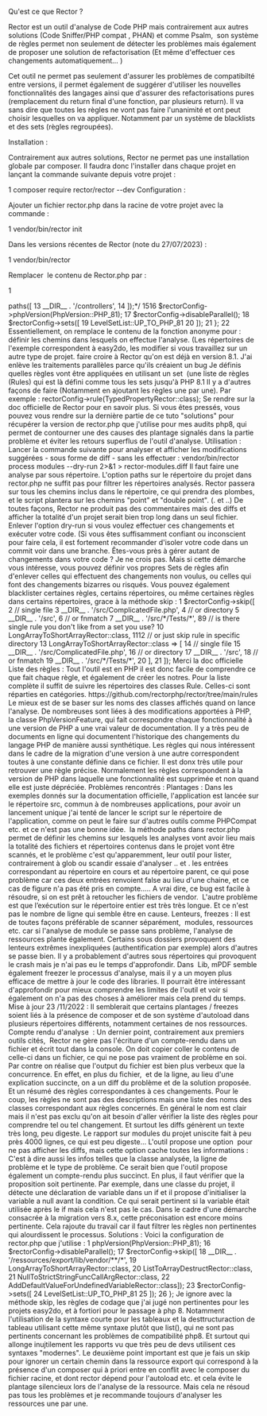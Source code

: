 Qu'est ce que Rector ?


Rector est un outil d'analyse de Code PHP mais contrairement aux autres solutions (Code Sniffer/PHP compat , PHAN) et comme Psalm,  son système de règles permet non seulement de détecter les problèmes mais également de proposer une solution de refactorisation (Et même d'effectuer ces changements automatiquement... )

Cet outil ne permet pas seulement d'assurer les problèmes de compatibilté entre versions, il permet également de suggérer d'utiliser les nouvelles fonctionnalités des langages ainsi que d'assurer des refactorisations pures (remplacement du return final d'une fonction, par plusieurs return). Il va sans dire que toutes les règles ne vont pas faire l'unanimité et ont peut choisir lesquelles on va appliquer. Notamment par un système de blacklists et des sets (règles regroupées).

Installation :

Contrairement aux autres solutions, Rector ne permet pas une installation globale par composer. Il faudra donc l'installer dans chaque projet en lançant la commande suivante depuis votre projet :

1
composer require rector/rector --dev
Configuration :

Ajouter un fichier rector.php dans la racine de votre projet avec la commande :

1
vendor/bin/rector init

Dans les versions récentes de Rector (note du 27/07/2023) :

1
vendor/bin/rector

Remplacer  le contenu de Rector.php par :

1
<?php
2
​
3
declare(strict_types=1);
4
​
5
use Rector\Config\RectorConfig;
6
use Rector\Core\ValueObject\PhpVersion;
7
use Rector\Set\ValueObject\LevelSetList;
8
​
9
return static function (RectorConfig $rectorConfig): void {
10
    // J'avais prévu de lancer l'analyse sur le répertoire de projet et d'utiliser paths
11
    :// pour filtrer sur modules, ressources.. etc. , ce n'est pas possible
12
    /*$rectorConfig->paths([
13
                             __DIR__ . '/controllers',
14
                         ]);*/
15
​
16
    $rectorConfig->phpVersion(PhpVersion::PHP_81);
17
    $rectorConfig->disableParallel();
18
    $rectorConfig->sets([
19
                            LevelSetList::UP_TO_PHP_81
20
                        ]);
21
};
22
​

Essentiellement, on remplace le contenu de la fonction anonyme pour :

définir les chemins dans lesquels on effectue l'analyse. (Les répertoires de l'exemple correspondent à easy2do, les modifier si vous travaillez sur un autre type de projet.
faire croire à Rector qu'on est déjà en version 8.1.
J'ai  enlève les traitements parallèles parce qu'ils créaient un bug
Je définis quelles règles vont être appliquées en utilisant un set  (une liste de règles (Rules) qui est là défini comme tous les sets jusqu'à PHP 8.1
Il y a d'autres façons de faire (Notamment en ajoutant les règles une par une). Par exemple :

rectorConfig->rule(TypedPropertyRector::class);

Se rendre sur la doc officielle de Rector pour en savoir plus.


Si vous êtes pressés, vous pouvez vous rendre sur la dernière partie de ce tuto "solutions" pour récupérer la version de rector.php que j'utilise pour mes audits php8, qui permet de contourner une des causes des plantage signalés dans la partie problème et éviter les retours superflus de l'outil d'analyse.

Utilisation :

Lancer la commande suivante pour analyser et afficher les modifications suggérées - sous forme de diff - sans les effectuer :

vendor/bin/rector process modules --dry-run 2>&1 > rector-modules.diff


Il faut faire une analyse par sous répertoire. L'option paths sur le répertoire du projet dans rector.php ne suffit pas pour filtrer les répertoires analysés. Rector passera sur tous les chemins inclus dans le répertoire, ce qui prendra des plombes, et le script plantera sur les chemins "point" et "double point". (. et ..)

De toutes façons, Rector ne produit pas des commentaires mais des diffs et afficher la totalité d'un projet serait bien trop long dans un seul fichier.

Enlever l'option dry-run si vous voulez effectuer ces changements et exécuter votre code. (Si vous êtes suffisamment confiant ou inconscient pour faire cela, il est fortement recommander d'isoler votre code dans un commit voir dans une branche.

Êtes-vous près à gérer autant de changements dans votre code ? Je ne crois pas. Mais si cette démarche vous intéresse, vous pouvez définir vos propres Sets de règles afin d'enlever celles qui effectuent des changements non voulus, ou celles qui font des changements bizarres ou risqués. Vous pouvez également blacklister certaines règles, certains répertoires, ou même certaines règles dans certains répertoires, grace à la méthode skip :

1
$rectorConfig->skip([
2
        // single file
3
        __DIR__ . '/src/ComplicatedFile.php',
4
        // or directory
5
        __DIR__ . '/src',
6
        // or fnmatch
7
        __DIR__ . '/src/*/Tests/*',
8
​
9
 // is there single rule you don't like from a set you use?
10
        LongArrayToShortArrayRector::class,
11
​
12
        // or just skip rule in specific directory
13
        LongArrayToShortArrayRector::class => [
14
            // single file
15
            __DIR__ . '/src/ComplicatedFile.php',
16
            // or directory
17
            __DIR__ . '/src',
18
            // or fnmatch
19
            __DIR__ . '/src/*/Tests/*',
20
        ],
21
    ]);

Merci la doc officielle


Liste des règles :

Tout l'outil est en PHP il est donc facile de comprendre ce que fait chaque règle, et également de créer les notres.

Pour la liste complète il suffit de suivre les répertoires des classes Rule. Celles-ci sont réparties en catégories.

https://github.com/rectorphp/rector/tree/main/rules


Le mieux est de se baser sur les noms des classes affichés quand on lance l'analyse.

De nombreuses sont liées à des modifications apportées à PHP,  la classe PhpVersionFeature, qui fait correspondre chaque fonctionnalité à une version de PHP a une vrai valeur de documentation. Il y a très peu de documents en ligne qui documentent l'historique des changements du langage PHP de manière aussi synthétique. Les règles qui nous intéressent dans le cadre de la migration d'une version à une autre correspondent toutes à une constante définie dans ce fichier. Il est donx très utile pour retrouver une règle précise. Normalement les règles correspondent à la version de PHP dans laquelle une fonctionnalité est supprimée et non quand elle est juste dépréciée.

Problèmes rencontrés :




Plantages :

Dans les exemples donnés sur la documentation officielle, l'application est lancée sur le répertoire src, commun à de nombreuses applications, pour avoir un  lancement unique j'ai tenté de lancer le script sur le répertoire de l'application, comme on peut le faire sur d'autres outils comme PHPCompat etc. et ce n'est pas une bonne idée.  la méthode paths dans rector.php permet de définir les chemins sur lesquels les analyses vont avoir lieu mais la totalité des fichiers et répertoires contenus dans le projet vont être scannés, et le problème c'est qu'apparemment, leur outil pour lister, contrairement à glob ou scandir essaie d'analyser .. et . les entrées correspondant au répertoire en cours et au répertoire parent, ce qui pose problème car ces deux entrées renvoient false au lieu d'une chaine, et ce cas de figure n'a pas été pris en compte.....
A vrai dire, ce bug est facile à résoudre, si on est prêt à retoucher les fichiers de vendor.  L'autre problème est que l’exécution sur le répertoire entier est très très longue. Et ce n'est pas le nombre de ligne qui semble être en cause.

Lenteurs, freezes :

Il est de toutes façons préférable de scanner séparément,  modules, ressources etc. car si l'analyse de module se passe sans problème, l'analyse de ressources plante également. Certains sous dossiers provoquent des lenteurs extrêmes inexpliquées (authentification par exemple) alors d'autres se passe bien. Il y a probablement d'autres sous répertoires qui provoquent le crash mais je n'ai pas eu le temps d'approfondir. Dans  Lib, mPDF semble également freezer le processus d'analyse, mais il y a un moyen plus efficace de mettre à jour le code des libraries.

Il pourrait être intéressant d'approfondir pour mieux comprendre les limites de l'outil et voir si également on n'a pas des choses à améliorer mais cela prend du temps.
Mise à jour 23 /11/2022 : Il semblerait que certains plantages / freezes soient liés à la présence de composer et de son système d'autoload dans plusieurs répertoires différents, notamment certaines de nos ressources.







Compte rendu d'analyse  :

Un dernier point, contrairement aux premiers outils cités,  Rector ne gère pas l'écriture d'un compte-rendu dans un fichier et écrit tout dans la console. On doit copier coller le contenu de celle-ci dans un fichier, ce qui ne pose pas vraiment de problème en soi.

Par contre on réalise que l'output du fichier est bien plus verbeux que la concurrence. En effet, en plus du fichier,  et de la ligne, au lieu d'une explication succincte, on a un diff du problème et de la solution proposée. Et un résumé des règles correspondantes à ces changements. Pour le coup, les règles ne sont pas des descriptions mais une liste des noms des classes correspondant aux règles concernés. En général le nom est clair mais il n'est pas exclu qu'on ait besoin d'aller vérifier la liste des règles pour comprendre tel ou tel changement. Et surtout les diffs génèrent un texte très long, peu digeste. Le rapport sur modules du projet uniscite fait à peu près 4000 lignes, ce qui est peu digeste... L'outil propose une option  pour ne pas afficher les diffs, mais cette option cache toutes les informations : C'est à dire aussi les infos telles que la classe analysée, la ligne de problème et le type de problème. Ce serait bien que l'outil propose également un compte-rendu plus succinct.

En plus, il faut vérifier que la proposition soit pertinente. Par exemple, dans une classe du projet, il détecte une déclaration de variable dans un if et il propose d'initialiser la variable a null avant la condition. Ce qui serait pertinent si la variable était utilisée après le if mais cela n'est pas le cas. Dans le cadre d'une démarche consacrée à la migration vers 8.x, cette préconisation est encore moins pertinente. Cela rajoute du travail car il faut filtrer les règles non pertinentes qui alourdissent le processus.


Solutions :

Voici la configuration de rector.php que j'utilise :

1
<?php
2
​
3
declare(strict_types=1);
4
​
5
use Rector\Config\RectorConfig;
6
use Rector\Core\ValueObject\PhpVersion;
7
use Rector\Php54\Rector\Array_\LongArrayToShortArrayRector;
8
use Rector\Php56\Rector\FunctionLike\AddDefaultValueForUndefinedVariableRector;
9
use Rector\Php71\Rector\List_\ListToArrayDestructRector;
10
use Rector\Php81\Rector\FuncCall\NullToStrictStringFuncCallArgRector;
11
use Rector\Set\ValueObject\LevelSetList;
12
​
13
​
14
return static function (RectorConfig $rectorConfig): void {
15
    $rectorConfig->phpVersion(PhpVersion::PHP_81);
16
    $rectorConfig->disableParallel();
17
    $rectorConfig->skip([
18
        __DIR__ . '/ressources/export/lib/vendor/**/*',
19
        LongArrayToShortArrayRector::class,
20
        ListToArrayDestructRector::class,
21
        NullToStrictStringFuncCallArgRector::class,
22
        AddDefaultValueForUndefinedVariableRector::class]);
23
    $rectorConfig->sets([
24
        LevelSetList::UP_TO_PHP_81
25
    ]);
26
};

Je ignore avec la méthode skip, les règles de codage que j'ai jugé non pertinentes pour les projets easy2do, et à fortiori pour le passage à php 8. Notamment l'utilisation de la syntaxe courte pour les tableaux et la desttructuraction de tableau utilisant cette même syntaxe plutôt que list(), qui ne sont pas pertinents concernant les problèmes de compatibilité php8. Et surtout qui allonge inujtilement les rapports vu que très peu de devs utilisent ces syntaxes "modernes".

Le deuxième point important est que je fais un skip pour ignorer un certain chemin dans la ressource export qui correspond à la présence d'un composer qui à priori entre en conflit avec le composer du fichier racine, et dont rector dépend pour l'autoload etc. et cela évite le plantage silencieux lors de l'analyse de la ressource. Mais cela ne résoud pas tous les problèmes et je recommande toujours d'analyser les ressources une par une.





